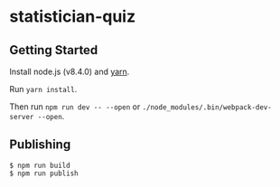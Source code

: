 # statistician-quiz

## Getting Started

Install node.js (v8.4.0) and [yarn](https://yarnpkg.com/en/docs/install).

Run `yarn install`.

Then run `npm run dev -- --open` or `./node_modules/.bin/webpack-dev-server --open`.

## Publishing

```
$ npm run build
$ npm run publish
```
